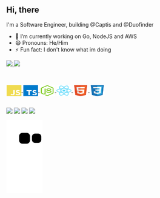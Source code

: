 ## Hi, there 
I'm a Software Engineer, building @Captis and @Duofinder

- 🔭 I’m currently working on Go, NodeJS and AWS
- 😄 Pronouns: He/Him
- ⚡ Fun fact: I don't know what im doing

<div>
  <a href="https://github.com/tckthecreator">
  <img height="180em" src="https://github-readme-stats.vercel.app/api?username=tckthecreator&show_icons=true&theme=radical&include_all_commits=true&count_private=true"/>
  <img height="180em" src="https://github-readme-stats.vercel.app/api/top-langs/?username=tckthecreator&layout=compact&langs_count=7&theme=radical"/>
</div>

  ##
  <div style="display: inline_block"><br>
    <img align="center" alt="JS" height="30" width="40" src="https://raw.githubusercontent.com/devicons/devicon/master/icons/javascript/javascript-plain.svg">
    <img align="center" alt="TS" height="30" width="40" src="https://raw.githubusercontent.com/devicons/devicon/master/icons/typescript/typescript-plain.svg">
    <img align="center" alt="NODE" height="30" width="40" src="https://raw.githubusercontent.com/devicons/devicon/master/icons/nodejs/nodejs-original.svg">
    <img align="center" alt="REACT" height="30" width="40" src="https://raw.githubusercontent.com/devicons/devicon/master/icons/react/react-original.svg">
    <img align="center" alt="HTML" height="30" width="40" src="https://raw.githubusercontent.com/devicons/devicon/master/icons/html5/html5-original.svg">
    <img align="center" alt="CSS" height="30" width="40" src="https://raw.githubusercontent.com/devicons/devicon/master/icons/css3/css3-original.svg">
  </div>
  
  ##
  
  <div>
    <a href='https://www.linkedin.com/in/victor-souza-492765204/' target='_blank'><img src='https://img.shields.io/badge/LinkedIn-0077B5?style=for-the-badge&logo=linkedin&logoColor=white'></a>
    <a href='https://twitter.com/dsoouuzavictor' target='_blank'><img src='https://img.shields.io/badge/Twitter-1DA1F2?style=for-the-badge&logo=twitter&logoColor=white'></a>
    <a href='mailto:victordsoouuza@gmail.com' target='_blank'><img src='https://img.shields.io/badge/Gmail-D14836?style=for-the-badge&logo=gmail&logoColor=white'></a>
    <a href='https://api.whatsapp.com/send?phone=5587996342752' target='_blank'><img src='https://img.shields.io/badge/WhatsApp-25D366?style=for-the-badge&logo=whatsapp&logoColor=white'></a>
           
  </div>
  
 ![Snake animation](https://github.com/tckthecreator/tckthecreator/blob/output/github-contribution-grid-snake.svg)

